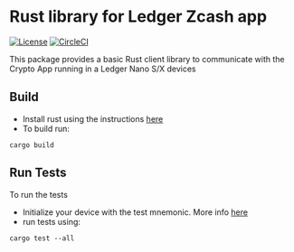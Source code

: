 # Rust library for Ledger Zcash app
[![License](https://img.shields.io/badge/License-Apache%202.0-blue.svg)](https://opensource.org/licenses/Apache-2.0)
[![CircleCI](https://circleci.com/gh/Zondax/ledger-zcash-rs.svg?style=shield&circle-token=8a272298ffca622c7a01830658b1bc000913e06f)](https://circleci.com/gh/Zondax/ledger-zcash-rs)

This package provides a basic Rust client library to communicate with the Crypto App running in a Ledger Nano S/X devices

## Build

- Install rust using the instructions [here](https://www.rust-lang.org/tools/install)
- To build run:
```shell script
cargo build
```

## Run Tests
To run the tests

- Initialize your device with the test mnemonic. More info [here](https://github.com/zondax/ledger-zcash#how-to-prepare-your-development-device)
- run tests using: 
```shell script
cargo test --all
```
